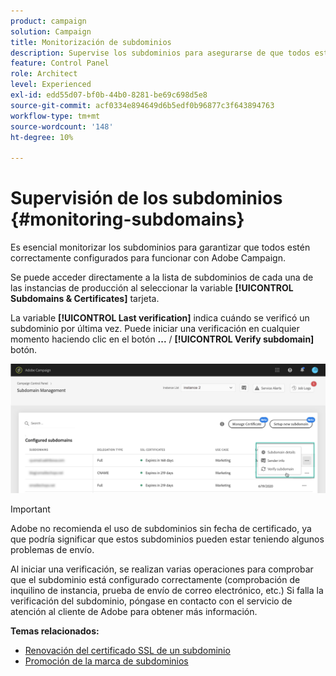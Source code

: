 ```yaml
---
product: campaign
solution: Campaign
title: Monitorización de subdominios
description: Supervise los subdominios para asegurarse de que todos están correctamente configurados para funcionar con Adobe Campaign.
feature: Control Panel
role: Architect
level: Experienced
exl-id: edd55d07-bf0b-44b0-8281-be69c698d5e8
source-git-commit: acf0334e894649d6b5edf0b96877c3f643894763
workflow-type: tm+mt
source-wordcount: '148'
ht-degree: 10%

---
```



# Supervisión de los subdominios {#monitoring-subdomains}

Es esencial monitorizar los subdominios para garantizar que todos estén correctamente configurados para funcionar con Adobe Campaign.

Se puede acceder directamente a la lista de subdominios de cada una de las instancias de producción al seleccionar la variable **[!UICONTROL Subdomains & Certificates]** tarjeta.

La variable **[!UICONTROL Last verification]** indica cuándo se verificó un subdominio por última vez. Puede iniciar una verificación en cualquier momento haciendo clic en el botón **...** / **[!UICONTROL Verify subdomain]** botón.

![](assets/subdomain_verification.png)

>[!IMPORTANT]
>
>Adobe no recomienda el uso de subdominios sin fecha de certificado, ya que podría significar que estos subdominios pueden estar teniendo algunos problemas de envío.

Al iniciar una verificación, se realizan varias operaciones para comprobar que el subdominio está configurado correctamente (comprobación de inquilino de instancia, prueba de envío de correo electrónico, etc.) Si falla la verificación del subdominio, póngase en contacto con el servicio de atención al cliente de Adobe para obtener más información.

**Temas relacionados:**

* [Renovación del certificado SSL de un subdominio](../../subdomains-certificates/using/renewing-subdomain-certificate.md)
* [Promoción de la marca de subdominios](../../subdomains-certificates/using/subdomains-branding.md)
